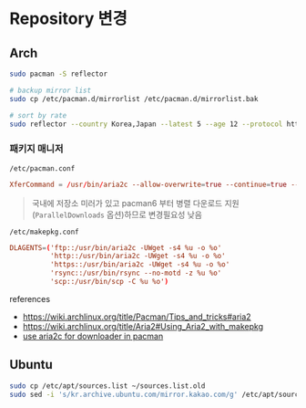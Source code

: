 # Repository 변경

## Arch

```sh
sudo pacman -S reflector

# backup mirror list
sudo cp /etc/pacman.d/mirrorlist /etc/pacman.d/mirrorlist.bak

# sort by rate
sudo reflector --country Korea,Japan --latest 5 --age 12 --protocol https --sort rate --save /etc/pacman.d/mirrorlist
```

### 패키지 매니저

`/etc/pacman.conf`

```conf
XferCommand = /usr/bin/aria2c --allow-overwrite=true --continue=true --file-allocation=none --log-level=error --max-tries=2 --max-connection-per-server=2 --max-file-not-found=5 --min-split-size=5M --no-conf --remote-time=true --summary-interval=60 --timeout=5 --dir=/ --out %o %u
```

> 국내에 저장소 미러가 있고 pacman6 부터 병렬 다운로드 지원(`ParallelDownloads` 옵션)하므로 변경필요성 낮음

`/etc/makepkg.conf`

```conf
DLAGENTS=('ftp::/usr/bin/aria2c -UWget -s4 %u -o %o'
          'http::/usr/bin/aria2c -UWget -s4 %u -o %o'
          'https::/usr/bin/aria2c -UWget -s4 %u -o %o'
          'rsync::/usr/bin/rsync --no-motd -z %u %o'
          'scp::/usr/bin/scp -C %u %o')
```

references

- <https://wiki.archlinux.org/title/Pacman/Tips_and_tricks#aria2>
- <https://wiki.archlinux.org/title/Aria2#Using_Aria2_with_makepkg>
- [use aria2c for downloader in pacman](https://bbs.archlinux.org/viewtopic.php?id=163744)

## Ubuntu

```sh
sudo cp /etc/apt/sources.list ~/sources.list.old
sudo sed -i 's/kr.archive.ubuntu.com/mirror.kakao.com/g' /etc/apt/sources.list
```
